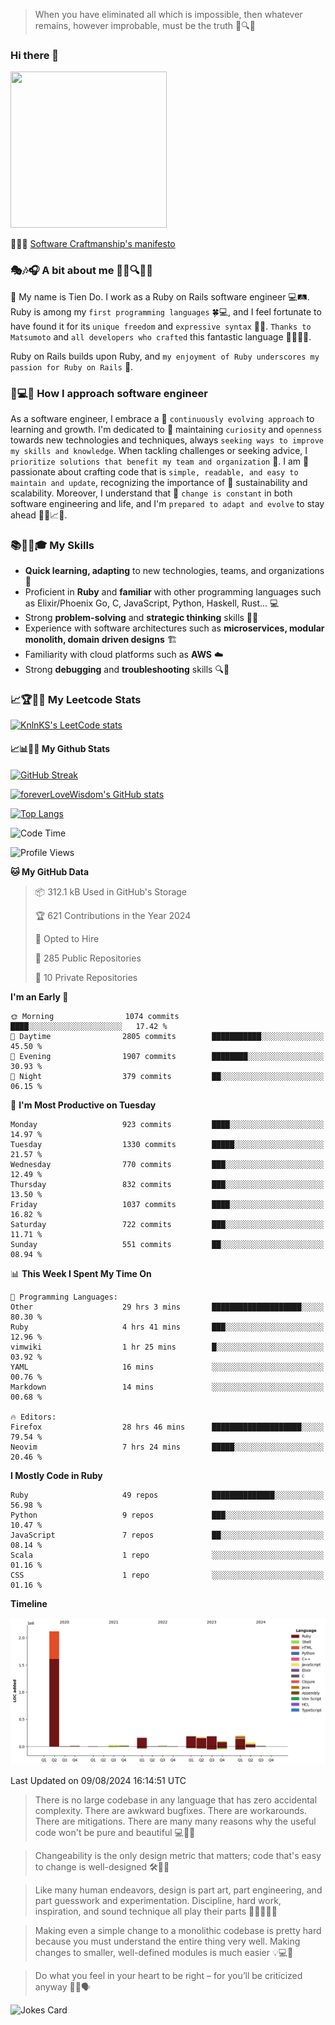 > When you have eliminated all which is impossible, then whatever remains, however improbable, must be the truth 🤔🔍💡
### Hi there 👋

<!--
**foreverLoveWisdom/foreverLoveWisdom** is a ✨ _special_ ✨ repository because its `README.md` (this file) appears on your GitHub profile.

Here are some ideas to get you started:

- 🔭 I’m currently working on ...
- 🌱 I’m currently learning ...
- 👯 I’m looking to collaborate on ...
- 🤔 I’m looking for help with ...
- 💬 Ask me about ...
- 📫 How to reach me: ...
- 😄 Pronouns: ...
- ⚡ Fun fact: ...
-->

<img src="https://codecondo.com/wp-content/uploads/2017/09/railslogo.png" width="250" height="250">

 📜🔨🌟 [Software Craftmanship's manifesto](http://manifesto.softwarecraftsmanship.org/)

### 🎭🎶🎧 A bit about me 🕵️‍♀️🔍🕵️‍♂️
👋 My name is Tien Do. I work as a Ruby on Rails software engineer 💻🛤️. Ruby is among my `first programming languages` 🍀💻, and I feel fortunate to have found it for its `unique freedom` and `expressive syntax` 🤗💬. `Thanks to Matsumoto` and `all developers who crafted` this fantastic language 🙏👨‍💻🌟.

Ruby on Rails builds upon Ruby, and `my enjoyment of Ruby underscores my passion for Ruby on Rails` 🤩.

### 🤔💻🔨 How I approach software engineer
As a software engineer, I embrace a 🔄 `continuously evolving approach` to learning and growth. I'm dedicated to 🤔 maintaining `curiosity` and `openness` towards new technologies and techniques, always `seeking ways to improve my skills and knowledge`. When tackling challenges or seeking advice, I `prioritize solutions that benefit my team and organization` 👥. I am 🎉 passionate about crafting code that is `simple, readable, and easy to maintain and update`, recognizing the importance of 🌱 sustainability and scalability. Moreover, I understand that 🌊 `change is constant` in both software engineering and life, and I'm `prepared to adapt and evolve` to stay ahead 🏃‍♂️📈🔄.

### 📚🧑‍💻🎓 My Skills
- **Quick learning, adapting** to new technologies, teams, and organizations 🚀
- Proficient in **Ruby** and **familiar** with other programming languages such as Elixir/Phoenix Go, C, JavaScript, Python, Haskell, Rust... 💻
- Strong **problem-solving** and **strategic thinking** skills 🤔💡
- Experience with software architectures such as **microservices, modular monolith, domain driven designs** 🏗️
- Familiarity with cloud platforms such as **AWS** ☁️ 
- Strong **debugging** and **troubleshooting** skills 🔍🐞


### 📈🏆🧑‍💻 My Leetcode Stats
[![KnlnKS's LeetCode stats](https://leetcode-stats-six.vercel.app/?username=foreverLoveWisdom&theme=dark)](https://github.com/KnlnKS/leetcode-stats)

#### 📈📊👨‍💻  My Github Stats

[![GitHub Streak](https://github-readme-streak-stats.herokuapp.com/?user=foreverLoveWisdom&theme=dracula)](https://git.io/streak-stats)
&nbsp;
&nbsp;

[![foreverLoveWisdom's GitHub stats](https://github-readme-stats.vercel.app/api?username=foreverLoveWisdom&show_icons=true&theme=react&count_private=true)](https://github.com/anuraghazra/github-readme-stats)

[![Top Langs](https://github-readme-stats.vercel.app/api/top-langs/?username=foreverLoveWisdom&show_icons=true&theme=vue-dark)](https://github.com/anuraghazra/github-readme-stats)

<!--START_SECTION:waka-->
![Code Time](http://img.shields.io/badge/Code%20Time-3%2C088%20hrs%2021%20mins-blue)

![Profile Views](http://img.shields.io/badge/Profile%20Views-0-blue)

**🐱 My GitHub Data** 

> 📦 312.1 kB Used in GitHub's Storage 
 > 
> 🏆 621 Contributions in the Year 2024
 > 
> 💼 Opted to Hire
 > 
> 📜 285 Public Repositories 
 > 
> 🔑 10 Private Repositories 
 > 
**I'm an Early 🐤** 

```text
🌞 Morning                1074 commits        ████░░░░░░░░░░░░░░░░░░░░░   17.42 % 
🌆 Daytime                2805 commits        ███████████░░░░░░░░░░░░░░   45.50 % 
🌃 Evening                1907 commits        ████████░░░░░░░░░░░░░░░░░   30.93 % 
🌙 Night                  379 commits         ██░░░░░░░░░░░░░░░░░░░░░░░   06.15 % 
```
📅 **I'm Most Productive on Tuesday** 

```text
Monday                   923 commits         ████░░░░░░░░░░░░░░░░░░░░░   14.97 % 
Tuesday                  1330 commits        █████░░░░░░░░░░░░░░░░░░░░   21.57 % 
Wednesday                770 commits         ███░░░░░░░░░░░░░░░░░░░░░░   12.49 % 
Thursday                 832 commits         ███░░░░░░░░░░░░░░░░░░░░░░   13.50 % 
Friday                   1037 commits        ████░░░░░░░░░░░░░░░░░░░░░   16.82 % 
Saturday                 722 commits         ███░░░░░░░░░░░░░░░░░░░░░░   11.71 % 
Sunday                   551 commits         ██░░░░░░░░░░░░░░░░░░░░░░░   08.94 % 
```


📊 **This Week I Spent My Time On** 

```text
💬 Programming Languages: 
Other                    29 hrs 3 mins       ████████████████████░░░░░   80.30 % 
Ruby                     4 hrs 41 mins       ███░░░░░░░░░░░░░░░░░░░░░░   12.96 % 
vimwiki                  1 hr 25 mins        █░░░░░░░░░░░░░░░░░░░░░░░░   03.92 % 
YAML                     16 mins             ░░░░░░░░░░░░░░░░░░░░░░░░░   00.76 % 
Markdown                 14 mins             ░░░░░░░░░░░░░░░░░░░░░░░░░   00.68 % 

🔥 Editors: 
Firefox                  28 hrs 46 mins      ████████████████████░░░░░   79.54 % 
Neovim                   7 hrs 24 mins       █████░░░░░░░░░░░░░░░░░░░░   20.46 % 
```

**I Mostly Code in Ruby** 

```text
Ruby                     49 repos            ██████████████░░░░░░░░░░░   56.98 % 
Python                   9 repos             ███░░░░░░░░░░░░░░░░░░░░░░   10.47 % 
JavaScript               7 repos             ██░░░░░░░░░░░░░░░░░░░░░░░   08.14 % 
Scala                    1 repo              ░░░░░░░░░░░░░░░░░░░░░░░░░   01.16 % 
CSS                      1 repo              ░░░░░░░░░░░░░░░░░░░░░░░░░   01.16 % 
```



**Timeline**

![Lines of Code chart](https://raw.githubusercontent.com/foreverLoveWisdom/foreverLoveWisdom/main/assets/bar_graph.png)


 Last Updated on 09/08/2024 16:14:51 UTC
<!--END_SECTION:waka-->


> There is no large codebase in any language that has zero accidental complexity. There are awkward bugfixes. There are workarounds. There are mitigations.
> There are many many reasons why the useful code won't be pure and beautiful 💻🐞🤔

> Changeability is the only design metric that matters; code that's easy to change is well-designed 🛠️🔄🎨

> Like many human endeavors, design is part art, part engineering, and part guesswork and experimentation. Discipline, hard work, inspiration, and sound technique all play their parts 🎨🧑‍💻🔬🧪

> Mak­ing even a sim­ple change to a mono­lith­ic code­base is pret­ty hard because you must under­stand the entire thing very well. Mak­ing changes to small­er, well-defined mod­ules is much easier 💡💻🤔
 
 > Do what you feel in your heart to be right – for you’ll be criticized anyway 💖🙏🗣️ 
 
![Jokes Card](https://readme-jokes.vercel.app/api)
